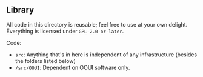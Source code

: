 ## Library

All code in this directory is reusable; feel free to use at your own delight.
Everything is licensed under `GPL-2.0-or-later`.

Code:
 * `src`: Anything that's in here is independent of any infrastructure (besides the folders listed below)
 * `/src/OOUI`: Dependent on OOUI software only.